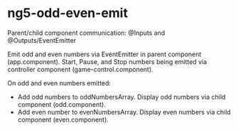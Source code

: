 # ng5-odd-even-emit
Parent/child component communication: @Inputs and @Outputs/EventEmitter

Emit odd and even numbers via EventEmitter in parent component (app.component). 
Start, Pause, and Stop numbers being emitted via controller component (game-control.component). 

On odd and even numbers emitted:
  - Add odd numbers to oddNumbersArray.
    Display odd numbers via child component (odd.component).
  - Add even number to evenNumbersArray.
    Display even numbers via child component (even.component).
